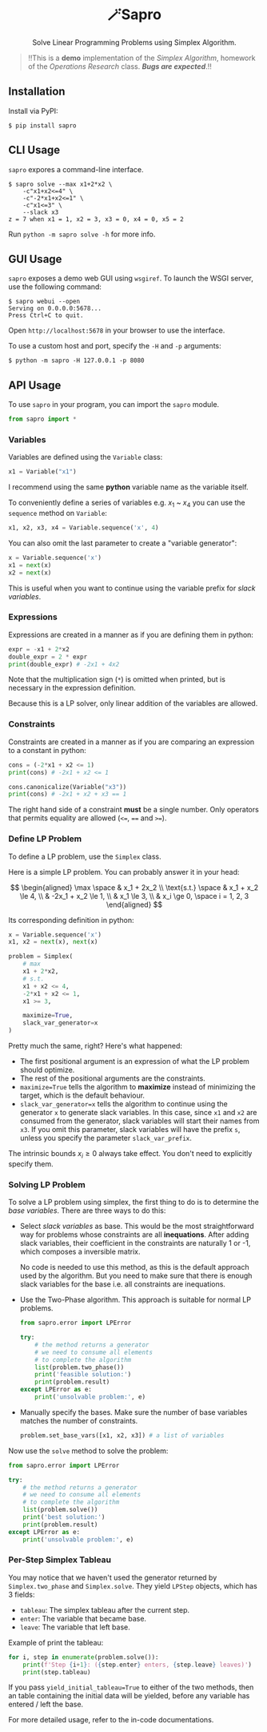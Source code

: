 <h1 align='center'>🪄Sapro</h1>
<p align='center'>Solve Linear Programming Problems using Simplex Algorithm.</p>

> ‼️This is a **demo** implementation of the *Simplex Algorithm*, homework of the *Operations Research* class. ***Bugs are expected***.‼️

## Installation

Install via PyPI:
```
$ pip install sapro
```

## CLI Usage

`sapro` expores a command-line interface.
```
$ sapro solve --max x1+2*x2 \
    -c"x1+x2<=4" \
    -c"-2*x1+x2<=1" \
    -c"x1<=3" \
    --slack x3
z = 7 when x1 = 1, x2 = 3, x3 = 0, x4 = 0, x5 = 2
```

Run `python -m sapro solve -h` for more info.

## GUI Usage

`sapro` exposes a demo web GUI using `wsgiref`. To launch the WSGI server, use the following command:
```
$ sapro webui --open
Serving on 0.0.0.0:5678...
Press Ctrl+C to quit.
```

Open `http://localhost:5678` in your browser to use the interface.

To use a custom host and port, specify the `-H` and `-p` arguments:
```
$ python -m sapro -H 127.0.0.1 -p 8080
```

## API Usage

To use `sapro` in your program, you can import the `sapro` module.
```py
from sapro import *
```

### Variables

Variables are defined using the `Variable` class:
```py
x1 = Variable("x1")
```

I recommend using the same **python** variable name as the variable itself.

To conveniently define a series of variables e.g. $x_1$ ~ $x_4$ you can use the `sequence` method on `Variable`:
```py
x1, x2, x3, x4 = Variable.sequence('x', 4)
```

You can also omit the last parameter to create a "variable generator":
```py
x = Variable.sequence('x')
x1 = next(x)
x2 = next(x)
```

This is useful when you want to continue using the variable prefix for *slack variables*.

### Expressions

Expressions are created in a manner as if you are defining them in python:
```py
expr = -x1 + 2*x2
double_expr = 2 * expr
print(double_expr) # -2x1 + 4x2
```

Note that the multiplication sign (`*`) is omitted when printed, but is necessary in the expression definition.

Because this is a LP solver, only linear addition of the variables are allowed.

### Constraints

Constraints are created in a manner as if you are comparing an expression to a constant in python:
```py
cons = (-2*x1 + x2 <= 1)
print(cons) # -2x1 + x2 <= 1

cons.canonicalize(Variable("x3"))
print(cons) # -2x1 + x2 + x3 == 1
```

The right hand side of a constraint **must** be a single number. Only operators that permits equality are allowed (`<=`, `==` and `>=`).

### Define LP Problem

To define a LP problem, use the `Simplex` class.

Here is a simple LP problem. You can probably answer it in your head:

$$
\begin{aligned}
\max \space & x_1 + 2x_2 \\
\text{s.t.} \space & x_1 + x_2 \le 4, \\
& -2x_1 + x_2 \le 1, \\
& x_1 \le 3, \\
& x_i \ge 0, \space i = 1, 2, 3
\end{aligned}
$$

Its corresponding definition in python:
```py
x = Variable.sequence('x')
x1, x2 = next(x), next(x)

problem = Simplex(
    # max
    x1 + 2*x2,
    # s.t.
    x1 + x2 <= 4,
    -2*x1 + x2 <= 1,
    x1 >= 3,

    maximize=True,
    slack_var_generator=x
)
```

Pretty much the same, right? Here's what happened:

- The first positional argument is an expression of what the LP problem should optimize.
- The rest of the positional arguments are the constraints.
- `maximize=True` tells the algorithm to **maximize** instead of minimizing the target, which is the default behaviour.
- `slack_var_generator=x` tells the algorithm to continue using the generator `x` to generate slack variables. In this case, since `x1` and `x2` are consumed from the generator, slack variables will start their names from `x3`. If you omit this parameter, slack variables will have the prefix `s`, unless you specify the parameter `slack_var_prefix`.

The intrinsic bounds $x_i \ge 0$ always take effect. You don't need to explicitly specify them.

### Solving LP Problem

To solve a LP problem using simplex, the first thing to do is to determine the *base variables*. There are three ways to do this:

-   Select *slack variables* as base. This would be the most straightforward way for problems whose constraints are all **inequations**. After adding slack variables, their coefficient in the constraints are naturally 1 or -1, which composes a inversible matrix.
    
    No code is needed to use this method, as this is the default approach used by the algorithm. But you need to make sure that there is enough slack variables for the base i.e. all constraints are inequations.

-   Use the Two-Phase algorithm. This approach is suitable for normal LP problems.
    ```py
    from sapro.error import LPError

    try:
        # the method returns a generator
        # we need to consume all elements
        # to complete the algorithm
        list(problem.two_phase())
        print('feasible solution:')
        print(problem.result)
    except LPError as e:
        print('unsolvable problem:', e)
    ```

-   Manually specify the bases. Make sure the number of base variables matches the number of constraints.
    ```py
    problem.set_base_vars([x1, x2, x3]) # a list of variables
    ```

Now use the `solve` method to solve the problem:
```py
from sapro.error import LPError

try:
    # the method returns a generator
    # we need to consume all elements
    # to complete the algorithm
    list(problem.solve())
    print('best solution:')
    print(problem.result)
except LPError as e:
    print('unsolvable problem:', e)
```

### Per-Step Simplex Tableau

You may notice that we haven't used the generator returned by `Simplex.two_phase` and `Simplex.solve`. They yield `LPStep` objects, which has 3 fields:

- `tableau`: The simplex tableau after the current step.
- `enter`: The variable that became base.
- `leave`: The variable that left base.

Example of print the tableau:
```py
for i, step in enumerate(problem.solve()):
    print(f'Step {i+1}: ({step.enter} enters, {step.leave} leaves)')
    print(step.tableau)
```

If you pass `yield_initial_tableau=True` to either of the two methods, then an table containing the initial data will be yielded, before any variable has entered / left the base.

For more detailed usage, refer to the in-code documentations.
